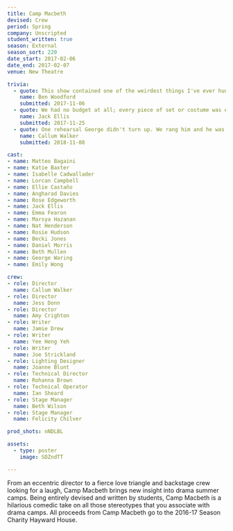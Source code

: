 ```yaml
---
title: Camp Macbeth
devised: Crew
period: Spring
company: Unscripted
student_written: true
season: External
season_sort: 220
date_start: 2017-02-06
date_end: 2017-02-07
venue: New Theatre

trivia:
  - quote: This show contained one of the weirdest things I've ever hung from the rig. Those who saw the show will know what it was.
    name: Ben Woodford
    submitted: 2017-11-06
  - quote: We had no budget at all; every piece of set or costume was either owned by a cast member, lent to us, or bought out of someone's pocket.
    name: Jack Ellis
    submitted: 2017-11-25
  - quote: One rehearsal George didn't turn up. We rang him and he was in Mooch having finished his exams, so we told him what was happening and he came in. He then gave the best performance I've ever seen him give at the NNT, after which he staggered over to me and said "I'm six pints in"
    name: Callum Walker
    submitted: 2018-11-08

cast:
- name: Matteo Bagaini
- name: Katie Baxter
- name: Isabelle Cadwallader
- name: Lorcan Campbell
- name: Ellie Castaño
- name: Angharad Davies
- name: Rose Edgeworth
- name: Jack Ellis
- name: Emma Fearon
- name: Marsya Hazanan
- name: Nat Henderson
- name: Rosie Hudson
- name: Becki Jones
- name: Daniel Morris
- name: Beth Mullen
- name: George Waring
- name: Emily Wong

crew:
- role: Director
  name: Callum Walker
- role: Director
  name: Jess Donn
- role: Director
  name: Amy Crighton
- role: Writer
  name: Jamie Drew
- role: Writer
  name: Yee Heng Yeh
- role: Writer
  name: Joe Strickland
- role: Lighting Designer
  name: Joanne Blunt
- role: Technical Director
  name: Rohanna Brown
- role: Technical Operator
  name: Ian Sheard
- role: Stage Manager
  name: Beth Wilson
- role: Stage Manager
  name: Felicity Chilver

prod_shots: nNDLBL

assets:
  - type: poster
    image: SDZndTT

---
```


From an eccentric director to a fierce love triangle and backstage crew looking for a laugh, Camp Macbeth brings new insight into drama summer camps. Being entirely devised and written by students, Camp Macbeth is a hilarious comedic take on all those stereotypes that you associate with drama camps. All proceeds from Camp Macbeth go to the 2016-17 Season Charity Hayward House.
